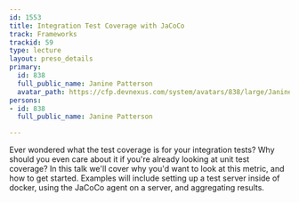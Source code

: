 ```yaml
---
id: 1553
title: Integration Test Coverage with JaCoCo
track: Frameworks
trackid: 59
type: lecture
layout: preso_details
primary:
  id: 838
  full_public_name: Janine Patterson
  avatar_path: https://cfp.devnexus.com/system/avatars/838/large/Janine_Avatar_-_1.png?1511399810
persons:
- id: 838
  full_public_name: Janine Patterson

---
```

Ever wondered what the test coverage is for your integration tests?  Why should you even care about it if you're already looking at unit test coverage? In this talk we'll cover why you'd want to look at this metric, and how to get started. Examples will include setting up a test server inside of docker, using the JaCoCo agent on a server, and aggregating results.